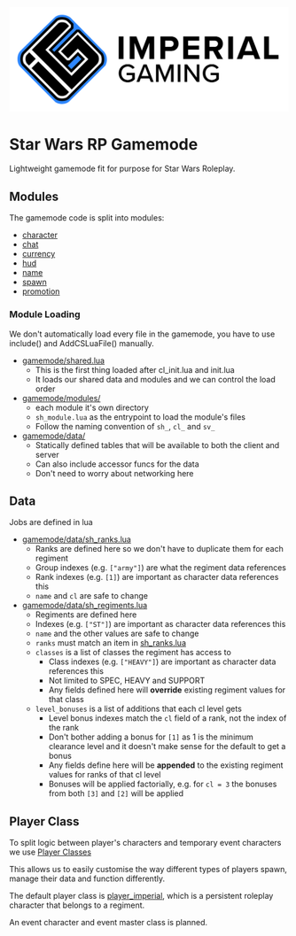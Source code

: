 ![Imperial Gaming](./title.png)

# Star Wars RP Gamemode

Lightweight gamemode fit for purpose for Star Wars Roleplay.


## Modules

The gamemode code is split into modules:
* [character](./gamemode/modules/character/README.md)
* [chat](./gamemode/modules/chat/README.md)
* [currency](./gamemode/modules/currency/README.md)
* [hud](./gamemode/modules/hud/README.md)
* [name](./gamemode/modules/name/README.md)
* [spawn](./gamemode/modules/spawn/README.md)
* [promotion](./gamemode/modules/promotion/README.md)

### Module Loading

We don't automatically load every file in the gamemode, you have to use include() and AddCSLuaFile() manually.

* [gamemode/shared.lua](./gamemode/shared.lua)
    - This is the first thing loaded after cl_init.lua and init.lua
    - It loads our shared data and modules and we can control the load order
* [gamemode/modules/](./gamemode/modules/)
    - each module it's own directory
    - `sh_module.lua` as the entrypoint to load the module's files
    - Follow the naming convention of `sh_`, `cl_` and `sv_`
* [gamemode/data/](./gamemode/data/)
    - Statically defined tables that will be available to both the client and server
    - Can also include accessor funcs for the data
    - Don't need to worry about networking here

## Data

Jobs are defined in lua

* [gamemode/data/sh_ranks.lua](./gamemode/data/sh_ranks.lua)
    - Ranks are defined here so we don't have to duplicate them for each regiment
    - Group indexes (e.g. `["army"]`) are what the regiment data references
    - Rank indexes (e.g. `[1]`) are important as character data references this
    - `name` and `cl` are safe to change
* [gamemode/data/sh_regiments.lua](./gamemode/data/sh_regiments.lua)
    - Regiments are defined here
    - Indexes (e.g. `["ST"]`) are important as character data references this
    - `name` and the other values are safe to change
    - `ranks` must match an item in [sh_ranks.lua](./gamemode/data/sh_ranks.lua)
    - `classes` is a list of classes the regiment has access to
        + Class indexes (e.g. `["HEAVY"]`) are important as character data references this
        + Not limited to SPEC, HEAVY and SUPPORT
        + Any fields defined here will **override** existing regiment values for that class 
    - `level_bonuses` is a list of additions that each cl level gets
        + Level bonus indexes match the `cl` field of a rank, not the index of the rank
        + Don't bother adding a bonus for `[1]` as 1 is the minimum clearance level and it doesn't make sense for the default to get a bonus
        + Any fields define here will be **appended** to the existing regiment values for ranks of that cl level
        + Bonuses will be applied factorially, e.g. for `cl = 3` the bonuses from both `[3]` and `[2]` will be applied

## Player Class

To split logic between player's characters and temporary event characters we use [Player Classes](https://wiki.facepunch.com/gmod/Player_Classes)

This allows us to easily customise the way different types of players spawn, manage their data and function differently.

The default player class is [player_imperial](./gamemode/player_class/player_imperial.lua), which is a persistent roleplay character that belongs to a regiment.

An event character and event master class is planned.